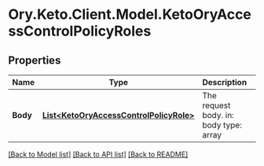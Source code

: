 # Ory.Keto.Client.Model.KetoOryAccessControlPolicyRoles
## Properties

Name | Type | Description | Notes
------------ | ------------- | ------------- | -------------
**Body** | [**List&lt;KetoOryAccessControlPolicyRole&gt;**](KetoOryAccessControlPolicyRole.md) | The request body.  in: body type: array | [optional] 

[[Back to Model list]](../README.md#documentation-for-models) [[Back to API list]](../README.md#documentation-for-api-endpoints) [[Back to README]](../README.md)

